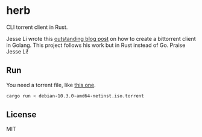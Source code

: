 # herb

CLI torrent client in Rust.

Jesse Li wrote this [outstanding blog post](https://blog.jse.li/posts/torrent/) on how to create a bittorrent client in Golang.
This project follows his work but in Rust instead of Go. Praise Jesse Li!

## Run

You need a torrent file, like [this one](https://cdimage.debian.org/debian-cd/current/amd64/bt-cd/debian-10.3.0-amd64-netinst.iso.torrent).

```sh
cargo run < debian-10.3.0-amd64-netinst.iso.torrent
```

## License

MIT
